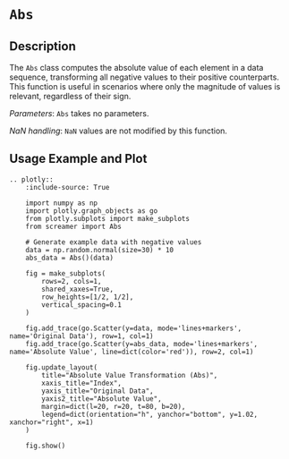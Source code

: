 # `Abs`

## Description

The `Abs` class computes the absolute value of each element in a data sequence, transforming all negative values to their positive counterparts. This function is useful in scenarios where only the magnitude of values is relevant, regardless of their sign.

*Parameters*: `Abs` takes no parameters.

*NaN handling*: `NaN` values are not modified by this function.

## Usage Example and Plot

```{eval-rst}
.. plotly::
    :include-source: True

    import numpy as np
    import plotly.graph_objects as go
    from plotly.subplots import make_subplots
    from screamer import Abs

    # Generate example data with negative values
    data = np.random.normal(size=30) * 10
    abs_data = Abs()(data)

    fig = make_subplots(
        rows=2, cols=1,
        shared_xaxes=True,
        row_heights=[1/2, 1/2],
        vertical_spacing=0.1
    )

    fig.add_trace(go.Scatter(y=data, mode='lines+markers', name='Original Data'), row=1, col=1)
    fig.add_trace(go.Scatter(y=abs_data, mode='lines+markers', name='Absolute Value', line=dict(color='red')), row=2, col=1)

    fig.update_layout(
        title="Absolute Value Transformation (Abs)",
        xaxis_title="Index",
        yaxis_title="Original Data",
        yaxis2_title="Absolute Value",
        margin=dict(l=20, r=20, t=80, b=20),
        legend=dict(orientation="h", yanchor="bottom", y=1.02, xanchor="right", x=1)        
    )

    fig.show()

```
